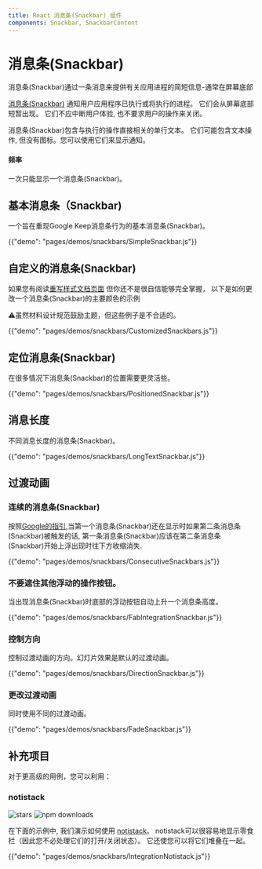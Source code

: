 ```yaml
---
title: React 消息条(Snackbar) 组件
components: Snackbar, SnackbarContent
---
```

# 消息条(Snackbar)

<p class="description">消息条(Snackbar)通过一条消息来提供有关应用进程的简短信息-通常在屏幕底部</p>

[消息条(Snackbar)](https://material.io/design/components/snackbars.html) 通知用户应用程序已执行或将执行的进程。 它们会从屏幕底部短暂出现。 它们不应中断用户体验, 也不要求用户的操作来关闭。

消息条(Snackbar)包含与执行的操作直接相关的单行文本。 它们可能包含文本操作, 但没有图标。您可以使用它们来显示通知。

#### 频率

一次只能显示一个消息条(Snackbar)。

## 基本消息条（Snackbar)

一个旨在重现Google Keep消息条行为的基本消息条(Snackbar)。

{{"demo": "pages/demos/snackbars/SimpleSnackbar.js"}}

## 自定义的消息条(Snackbar)

如果您有阅读[重写样式文档页面](/customization/overrides/) 但你还不是很自信能够完全掌握， 以下是如何更改一个消息条(Snackbar)的主要颜色的示例

⚠️虽然材料设计规范鼓励主题，但这些例子是不合适的。

{{"demo": "pages/demos/snackbars/CustomizedSnackbars.js"}}

## 定位消息条(Snackbar)

在很多情况下消息条(Snackbar)的位置需要更灵活些。

{{"demo": "pages/demos/snackbars/PositionedSnackbar.js"}}

## 消息长度

不同消息长度的消息条(Snackbar)。

{{"demo": "pages/demos/snackbars/LongTextSnackbar.js"}}

## 过渡动画

### 连续的消息条(Snackbar)

按照[Google的指引](https://material.io/design/components/snackbars.html#snackbars-toasts-usage),当第一个消息条(Snackbar)还在显示时如果第二条消息条(Snackbar)被触发的话, 第一条消息条(Snackbar)应该在第二条消息条(Snackbar)开始上浮出现时往下方收缩消失.

{{"demo": "pages/demos/snackbars/ConsecutiveSnackbars.js"}}

### 不要遮住其他浮动的操作按钮。

当出现消息条(Snackbar)时底部的浮动按钮自动上升一个消息条高度。

{{"demo": "pages/demos/snackbars/FabIntegrationSnackbar.js"}}

### 控制方向

控制过渡动画的方向。幻灯片效果是默认的过渡动画。

{{"demo": "pages/demos/snackbars/DirectionSnackbar.js"}}

### 更改过渡动画

同时使用不同的过渡动画。

{{"demo": "pages/demos/snackbars/FadeSnackbar.js"}}

## 补充项目

对于更高级的用例，您可以利用：

### notistack

![stars](https://img.shields.io/github/stars/iamhosseindhv/notistack.svg?style=social&label=Stars) ![npm downloads](https://img.shields.io/npm/dm/notistack.svg)

在下面的示例中, 我们演示如何使用 [notistack](https://github.com/iamhosseindhv/notistack)。 notistack可以很容易地显示零食栏（因此您不必处理它们的打开/关闭状态）。 它还使您可以将它们堆叠在一起。

{{"demo": "pages/demos/snackbars/IntegrationNotistack.js"}}